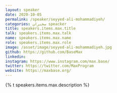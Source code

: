 ```yaml
---
layout: speaker
date: 2020-10-05
permalink: /speaker/seyyed-ali-mohammadiyeh/
categories: سخنران speacker
title: speakers.items.max.title
talk: speakers.items.max.talk
name: speakers.items.max.name
role: speakers.items.max.role
image: /asset/image/seyyed-ali-mohammadiyeh.jpg
github: https://github.com/BaseMax
linkedin:
instagram: https://www.instagram.com/max.base/
twitter: https://twitter.com/MaxProgram
website: https://maxbase.org/
---
```


{% t speakers.items.max.description %}
